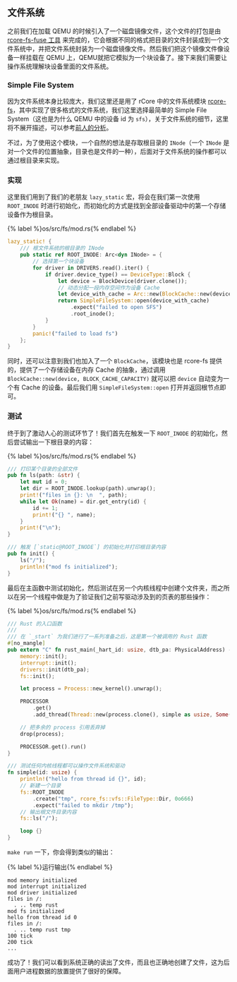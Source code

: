 ## 文件系统

之前我们在加载 QEMU 的时候引入了一个磁盘镜像文件，这个文件的打包是由 [rcore-fs-fuse 工具](https://github.com/rcore-os/rcore-fs/tree/master/rcore-fs-fuse) 来完成的，它会根据不同的格式把目录的文件封装成到一个文件系统中，并把文件系统封装为一个磁盘镜像文件。然后我们把这个镜像文件像设备一样挂载在 QEMU 上，QEMU就把它模拟为一个块设备了。接下来我们需要让操作系统理解块设备里面的文件系统。

### Simple File System

因为文件系统本身比较庞大，我们这里还是用了 rCore 中的文件系统模块 [rcore-fs](https://github.com/rcore-os/rcore-fs)，其中实现了很多格式的文件系统，我们这里选择最简单的 Simple File System（这也是为什么 QEMU 中的设备 id 为 `sfs`），关于文件系统的细节，这里将不展开描述，可以参考[前人的分析](../files/rcore-fs-analysis.pdf)。

不过，为了使用这个模块，一个自然的想法是存取根目录的 `INode`（一个 `INode` 是对一个文件的位置抽象，目录也是文件的一种），后面对于文件系统的操作都可以通过根目录来实现。

### 实现

这里我们用到了我们的老朋友 `lazy_static` 宏，将会在我们第一次使用 `ROOT_INODE` 时进行初始化，而初始化的方式是找到全部设备驱动中的第一个存储设备作为根目录。

{% label %}os/src/fs/mod.rs{% endlabel %}
```rust
lazy_static! {
    /// 根文件系统的根目录的 INode
    pub static ref ROOT_INODE: Arc<dyn INode> = {
        // 选择第一个块设备
        for driver in DRIVERS.read().iter() {
            if driver.device_type() == DeviceType::Block {
                let device = BlockDevice(driver.clone());
                // 动态分配一段内存空间作为设备 Cache
                let device_with_cache = Arc::new(BlockCache::new(device, BLOCK_CACHE_CAPACITY));
                return SimpleFileSystem::open(device_with_cache)
                    .expect("failed to open SFS")
                    .root_inode();
            }
        }
        panic!("failed to load fs")
    };
}
```

同时，还可以注意到我们也加入了一个 `BlockCache`，该模块也是 rcore-fs 提供的，提供了一个存储设备在内存 Cache 的抽象，通过调用 `BlockCache::new(device, BLOCK_CACHE_CAPACITY)` 就可以把 `device` 自动变为一个有 Cache 的设备。最后我们用 `SimpleFileSystem::open` 打开并返回根节点即可。

### 测试

终于到了激动人心的测试环节了！我们首先在触发一下 `ROOT_INODE` 的初始化，然后尝试输出一下根目录的内容：

{% label %}os/src/fs/mod.rs{% endlabel %}
```rust
/// 打印某个目录的全部文件
pub fn ls(path: &str) {
    let mut id = 0;
    let dir = ROOT_INODE.lookup(path).unwrap();
    print!("files in {}: \n  ", path);
    while let Ok(name) = dir.get_entry(id) {
        id += 1;
        print!("{} ", name);
    }
    print!("\n");
}

/// 触发 [`static@ROOT_INODE`] 的初始化并打印根目录内容
pub fn init() {
    ls("/");
    println!("mod fs initialized");
}
```

最后在主函数中测试初始化，然后测试在另一个内核线程中创建个文件夹，而之所以在另一个线程中做是为了验证我们之前写驱动涉及到的页表的那些操作：

{% label %}os/src/fs/mod.rs{% endlabel %}
```rust
/// Rust 的入口函数
///
/// 在 `_start` 为我们进行了一系列准备之后，这是第一个被调用的 Rust 函数
#[no_mangle]
pub extern "C" fn rust_main(_hart_id: usize, dtb_pa: PhysicalAddress) -> ! {
    memory::init();
    interrupt::init();
    drivers::init(dtb_pa);
    fs::init();

    let process = Process::new_kernel().unwrap();

    PROCESSOR
        .get()
        .add_thread(Thread::new(process.clone(), simple as usize, Some(&[0])).unwrap());

    // 把多余的 process 引用丢弃掉
    drop(process);

    PROCESSOR.get().run()
}

/// 测试任何内核线程都可以操作文件系统和驱动
fn simple(id: usize) {
    println!("hello from thread id {}", id);
    // 新建一个目录
    fs::ROOT_INODE
        .create("tmp", rcore_fs::vfs::FileType::Dir, 0o666)
        .expect("failed to mkdir /tmp");
    // 输出根文件目录内容
    fs::ls("/");

    loop {}
}
```

`make run` 一下，你会得到类似的输出：

{% label %}运行输出{% endlabel %}
```
mod memory initialized
mod interrupt initialized
mod driver initialized
files in /: 
  . .. temp rust 
mod fs initialized
hello from thread id 0
files in /: 
  . .. temp rust tmp 
100 tick
200 tick
...
```

成功了！我们可以看到系统正确的读出了文件，而且也正确地创建了文件，这为后面用户进程数据的放置提供了很好的保障。
